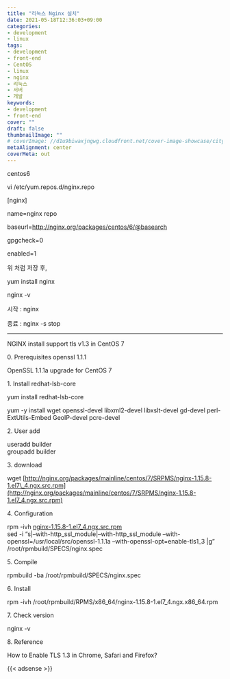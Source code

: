 ```yaml
---
title: "리눅스 Nginx 설치"
date: 2021-05-18T12:36:03+09:00
categories: 
- development
- linux
tags: 
- development
- front-end
- CentOS
- linux
- nginx
- 리눅스
- 서버
- 개발
keywords: 
- development
- front-end
cover: ""
draft: false
thumbnailImage: ""
# coverImage: //d1u9biwaxjngwg.cloudfront.net/cover-image-showcase/city.jpg
metaAlignment: center
coverMeta: out
---
```


centos6

vi /etc/yum.repos.d/nginx.repo

\[nginx\]

name=nginx repo

baseurl=http://nginx.org/packages/centos/6/@basearch

gpgcheck=0

enabled=1

위 처럼 저장 후, 

yum install nginx

nginx -v

시작 : nginx

종료 : nginx -s stop

---

NGINX install support tls v1.3 in CentOS 7  
  
  
0\. Prerequisites openssl 1.1.1  
  
OpenSSL 1.1.1a upgrade for CentOS 7  
  
  
  
1\. Install redhat-lsb-core  
  
yum install redhat-lsb-core  
  
yum -y install wget openssl-devel libxml2-devel libxslt-devel gd-devel perl-ExtUtils-Embed GeoIP-devel pcre-devel  
  
2\. User add  
  
useradd builder  
groupadd builder  
  
3\. download  
  
wget [http://nginx.org/packages/mainline/centos/7/SRPMS/nginx-1.15.8-1.el7\_4.ngx.src.rpm](http://nginx.org/packages/mainline/centos/7/SRPMS/nginx-1.15.8-1.el7_4.ngx.src.rpm)  
  
4\. Configuration  
  
rpm -ivh [nginx-1.15.8-1.el7\_4.ngx.src.rpm](http://nginx-1.15.8-1.el7_4.ngx.src.rpm)  
sed -i “s|–with-http\_ssl\_module|–with-http\_ssl\_module –with-openssl=/usr/local/src/openssl-1.1.1a –with-openssl-opt=enable-tls1\_3 |g” /root/rpmbuild/SPECS/nginx.spec  
  
5\. Compile  
  
rpmbuild -ba /root/rpmbuild/SPECS/nginx.spec  
  
6\. Install  
  
rpm -ivh /root/rpmbuild/RPMS/x86\_64/nginx-1.15.8-1.el7\_4.ngx.x86\_64.rpm  
  
7\. Check version  
  
nginx -v  
  
8\. Reference  
  
How to Enable TLS 1.3 in Chrome, Safari and Firefox?


{{< adsense >}}